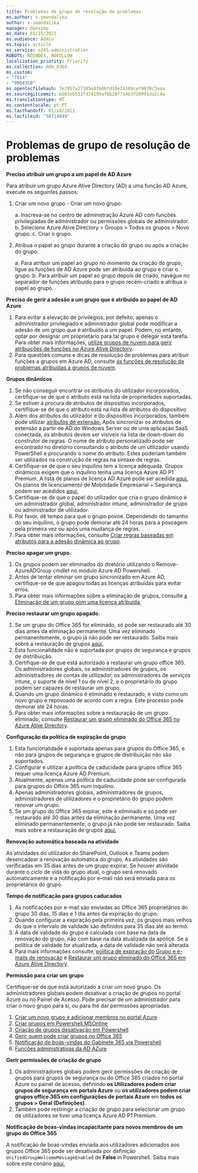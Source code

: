 ```yaml
---
title: Problemas de grupo de resolução de problemas
ms.author: v-smandalika
author: v-smandalika
manager: dansimp
ms.date: 01/15/2021
ms.audience: Admin
ms.topic: article
ms.service: o365-administration
ROBOTS: NOINDEX, NOFOLLOW
localization_priority: Priority
ms.collection: Adm_O365
ms.custom:
- "7814"
- "9004358"
ms.openlocfilehash: 7e2957a27305e8fb0bfd10e21189cef9870c5aaa
ms.sourcegitcommit: 6d02eb533fd74199af6b20f714b3720991da2c4a
ms.translationtype: MT
ms.contentlocale: pt-PT
ms.lasthandoff: 01/18/2021
ms.locfileid: "50714049"
---
```

# <a name="troubleshoot-group-issues"></a>Problemas de grupo de resolução de problemas

**Preciso atribuir um grupo a um papel de AD Azure**

Para atribuir um grupo Azure Ative Directory (AD) a uma função AD Azure, execute os seguintes passos:

1. Criar um novo grupo - Criar um novo grupo:

    a. Inscreva-se no centro de administração Azure AD com funções privilegiadas de administrador ou permissões globais de administrador. 
    b. Selecione Azure Ative Directory > Groups > Todos os grupos > Novo grupo. 
    c. Criar o grupo.

2. Atribua o papel ao grupo durante a criação do grupo ou após a criação do grupo.

    a. Para atribuir um papel ao grupo no momento da criação do grupo, ligue as funções de AD Azure pode ser atribuída ao grupo e criar o grupo.
    b. Para atribuir um papel ao grupo depois de criado, navegue no separador de funções atribuído para o grupo recém-criado e atribua o papel ao grupo.

**Preciso de gerir a adesão a um grupo que é atribuído ao papel de AD Azure**

1. Para evitar a elevação de privilégios, por defeito, apenas o administrador privilegiado e administrador global pode modificar a adesão de um grupo que é atribuído a um papel. Podem, no entanto, optar por designar um proprietário para tal grupo e delegar esta tarefa. Para obter mais informações, [utilize grupos de nuvem para gerir atribuições de funções no Azure Ative Directory](https://docs.microsoft.com/azure/active-directory/roles/groups-concept).
2. Para questões comuns e dicas de resolução de problemas para atribuir funções a grupos em Azure AD, consulte [as funções de resolução de problemas atribuídas a grupos de nuvem](https://docs.microsoft.com/azure/active-directory/roles/groups-faq-troubleshooting).

**Grupos dinâmicos**

1. Se não conseguir encontrar os atributos do utilizador incorporados, certifique-se de que o atributo está na lista de propriedades suportadas.
2. Se estiver à procura de atributos de dispositivo incorporados, certifique-se de que o atributo está na lista de atributos do dispositivo 
3. Além dos atributos do utilizador e do dispositivo incorporados, também pode utilizar [atributos de extensão.](https://docs.microsoft.com/azure/active-directory/enterprise-users/groups-dynamic-membership#extension-properties-and-custom-extension-properties) Após sincronizar os atributos de extensão a partir de AD do Windows Server ou de uma aplicação SaaS conectada, os atributos devem ser visíveis na lista de down-down do construtor de regras. O nome de atributo personalizado pode ser encontrado no diretório consultando o atributo de um utilizador usando PowerShell e procurando o nome do atributo. Estes poderiam também ser utilizados na construção de regras na sintaxe de regras.
4. Certifique-se de que o seu inquilino tem a licença adequada. Grupos dinâmicos exigem que o inquilino tenha uma licença Azure AD P1 Premium. A lista de planos de licença AD Azure pode ser acedida [aqui.](https://azure.microsoft.com/pricing/details/active-directory/) Os planos de licenciamento de Mobilidade Empresarial + Segurança podem ser acedidos [aqui.](https://www.microsoft.com/microsoft-365/enterprise-mobility-security/compare-plans-and-pricing)
5. Certifique-se de que o papel do utilizador que cria o grupo dinâmico é um administrador global, administrador intune, administrador de grupo ou administrador de utilizador.
6. Por favor, dê tempo para que o grupo povoe. Dependendo do tamanho do seu inquilino, o grupo pode demorar até 24 horas para a povoagem pela primeira vez ou após uma mudança de regras.
7. Para obter mais informações, consulte [Criar regras baseadas em atributos para a adesão dinâmica ao grupo](https://docs.microsoft.com/azure/active-directory/enterprise-users/groups-dynamic-membership).

**Preciso apagar um grupo.**

1. Os grupos podem ser eliminados do diretório utilizando o Remove-AzureADGroup cmdlet no módulo Azure AD Powershell.
2. Antes de tentar eliminar um grupo sincronizado em Azure AD, certifique-se de que apagou todas as licenças atribuídas para evitar erros.
3. Para obter mais informações sobre a eliminação de grupos, consulte [a Eliminação de um grupo com uma licença atribuída.](https://docs.microsoft.com/azure/active-directory/enterprise-users/licensing-group-advanced#deleting-a-group-with-an-assigned-license)

**Preciso restaurar um grupo apagado.**

1. Se um grupo do Office 365 for eliminado, só pode ser restaurado até 30 dias antes da eliminação permanente. Uma vez eliminado permanentemente, o grupo já não pode ser restaurado. Saiba mais sobre a restauração de grupos [aqui.](https://docs.microsoft.com/azure/active-directory/enterprise-users/groups-restore-deleted)
2. Esta funcionalidade não é suportada por grupos de segurança e grupos de distribuição.
3. Certifique-se de que está autorizado a restaurar um grupo office 365. Os administradores globais, os administradores de grupos, os administradores de contas de utilizador, os administradores de serviços intune, o suporte de nível 1 ou de nível 2, e o proprietário do grupo podem ser capazes de restaurar um grupo.
4. Quando um grupo dinâmico é eliminado e restaurado, é visto como um novo grupo e repovoado de acordo com a regra. Este processo pode demorar até 24 horas.
5. Para obter mais informações sobre a restauração de um grupo eliminado, consulte [Restaurar um grupo eliminado do Office 365 no Azure Ative Directory](https://docs.microsoft.com/azure/active-directory/enterprise-users/groups-restore-deleted).

**Configuração da política de expiração do grupo**

1. Esta funcionalidade é suportada apenas para grupos do Office 365, e não para grupos de segurança e grupos de distribuição não são suportados.
2. Configurar e utilizar a política de caducidade para grupos office 365 requer uma licença Azure AD Premium.
3. Atualmente, apenas uma política de caducidade pode ser configurada para grupos do Office 365 num inquilino.
4. Apenas administradores globais, administradores de grupos, administradores de utilizadores e o proprietário do grupo podem renovar um grupo.
5. Se um grupo do Office 365 expirar, este é eliminado e só pode ser restaurado até 30 dias antes da eliminação permanente. Uma vez eliminado permanentemente, o grupo já não pode ser restaurado. Saiba mais sobre a restauração de grupos [aqui.](https://docs.microsoft.com/azure/active-directory/enterprise-users/groups-restore-deleted)

**Renovação automática baseada na atividade**

As atividades do utilizador do SharePoint, Outlook e Teams podem desencadear a renovação automática do grupo. As atividades são verificadas em 35 dias antes de um grupo expirar. Se houver atividade durante o ciclo de vida do grupo atual, o grupo será renovado automaticamente e a notificação por e-mail não será enviada para os proprietários do grupo.

**Tempo de notificação para grupos caducados**

1. As notificações por e-mail são enviadas ao Office 365 proprietários do grupo 30 dias, 15 dias e 1 dia antes da expiração do grupo.
2. Quando configurar a expiração pela primeira vez, os grupos mais velhos do que o intervalo de validade são definidos para 35 dias até ao termo.
3. A data de validade do grupo é calculada com base na data de renovação do grupo, não com base na data atualizada da apólice. Se a política de validade for atualizada, a data de validade não será alterada.
4. Para mais informações consulte, [política de expiração do Grupo e e-mails de renovação](https://docs.microsoft.com/azure/active-directory/enterprise-users/groups-lifecycle) e [Restaurar um grupo eliminado do Office 365 em Azure Ative Directory](https://docs.microsoft.com/azure/active-directory/enterprise-users/groups-restore-deleted).

**Permissão para criar um grupo**

Certifique-se de que está autorizado a criar um novo grupo. Os administradores globais podem desativar a criação de grupos no portal Azure ou no Painel de Acesso. Pode precisar de um administrador para criar o novo grupo para si, ou para lhe dar permissões apropriadas.

1. [Criar um novo grupo e adicionar membros no portal Azure](https://docs.microsoft.com/azure/active-directory/fundamentals/active-directory-groups-create-azure-portal)
2. [Criar grupos em Powershell MSOnline](https://docs.microsoft.com/azure/active-directory/enterprise-users/groups-settings-v2-cmdlets#create-groups)
3. [Criação de grupos desativação em Powershell](https://docs.microsoft.com/azure/active-directory/enterprise-users/groups-settings-v2-cmdlets#disable-group-creation-by-your-users) 
4. [Gerir quem pode criar grupos no Office 365](https://docs.microsoft.com/microsoft-365/solutions/manage-creation-of-groups) 
5. [Notificação de boas-vindas do Gabinete 365 via Powershell](https://docs.microsoft.com/powershell/module/exchange/set-unifiedgroup)
6. [Funções administrativas da AD AZure](https://docs.microsoft.com/azure/active-directory/roles/permissions-reference)

**Gerir permissões de criação de grupo**

1. Os administradores globais podem gerir permissões de criação de grupos para grupos de segurança ou do Office 365 criados no portal Azure ou painel de acesso, definindo **os Utilizadores podem criar grupos de segurança em portais Azure** ou **os utilizadores podem criar grupos office 365 em configurações de portais Azure** em **todos os grupos > Geral (Definições)**.
2. Também pode restringir a criação de grupo para selecionar um grupo de utilizadores se tiver uma licença Azure AD P1 Premium.

**Notificação de boas-vindas incapacitante para novos membros de um grupo do Office 365**

A notificação de boas-vindas enviada aos utilizadores adicionados aos grupos Office 365 pode ser desativada por definição `UnifiedGroupWelcomeMessageEnabled` de **False** in Powershell. Saiba mais sobre este cenário [aqui.](https://docs.microsoft.com/powershell/module/exchange/set-unifiedgroup)














